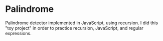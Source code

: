 # Palindrome
Palindrome detector implemented in JavaScript, using recursion.
I did this "toy project" in order to practice recursion, JavaScript, and regular expressions. 
